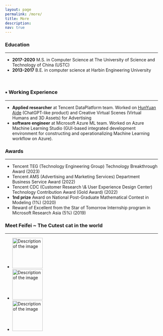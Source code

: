 ```yaml
---
layout: page
permalink: /more/
title: More
description: 
nav: true
---
```

<h3> Education</h3>
<hr/>
<ul>
<li><b>2017-2020</b> M.S. in Computer Science at The University of Science and Technology of China (USTC)</li>
<li><b>2013-2017</b> B.E. in computer science at Harbin Engineering University</li>
</ul>


<br/>
<h3>▪️ Working Experience</h3>
<hr/>
<ul>
<li><b>Applied researcher</b> at Tencent DataPlatform team. Worked on <a href="https://hunyuan.woa.com/">HunYuan Aide</a> (ChatGPT-like product) and Creative Virtual Scenes (Virtual Humans and 3D Assets) for Advertising <a href="https://hunyuan.woa.com/"></a> </li>
<li><b>software engineer</b> at Microsoft Azure ML team. Worked on Azure Machine Learning Studio (GUI-based integrated development environment for constructing and operationalizing Machine Learning workflow on Azure).</li>
</ul>


<h3> Awards</h3>
<hr/>
<ul>
<li>Tencent TEG (Technology Engineering Group) Technology Breakthrough Award (2023)</li> 
<li>Tencent AMS (Advertising and Marketing Services) Department Business Service Award (2022)</li>
<li>Tencent CDC (Customer Research \& User Experience Design Center) Technology Contribution Award (Gold Award) (2022)</li>
<li><b>1nd prize</b> Award on National Post-Graduate Mathematical Contest in Modeling (1%) (2020)</li>
<li>Reward of Excellent from the Star of Tomorrow Internship program in Microsoft Research Asia (5%) (2019)</li>
</ul>


<h3>Meet Feifei ~ The Cutest cat in the world</h3>
<hr/>
<ul>
  <li>
    <img src="WechatIMG187.jpg" alt="Description of the image" width="100" height="100" />
  </li>
  <li>
    <img src="WechatIMG184.jpg" alt="Description of the image" width="100" height="100" />
  </li>
    <li>
    <img src="WechatIMG188.jpg" alt="Description of the image" width="100" height="100" />
  </li>
</ul>



<!-- <br/>
<h3> Professional Activity</h3>
<hr/>
<ul>
<li><b>Reviewer and Program Committee</b>   
    <ul>  https://hunyuan.woa.com/
    <li><b>Conferences</b> ECCV 2022, CVPR 2022, NeurIPS 2021, AAAI 2021, AAAI 2020</li>
    <li><b>Journals</b> International Journal of Computer Vision (IJCV), Artificial Intelligence (AI), IEEE Transactions on Affective Computing, Neurocomputing, IEEE Signal Processing Letters, Expert Systems With Applications, EURASIP Journal on Image and Video Processing</li>
    </ul>
</li>
</ul>
<br/>

<h3> Teaching</h3>
<hr/>
<ul>
<li><b>2021-2022 1st semester</b> Tutor, COMP3271 Computer Graphics</li> 
<li><b>2019-2020 1st semester</b> Teaching Assistant, ELEC2441 Computer organization and microprocessors</li>
<li><b>2018-2019 1st semester</b> Teaching Assistant, ELEC2441 Computer organization and microprocessors</li>
</ul>-->


